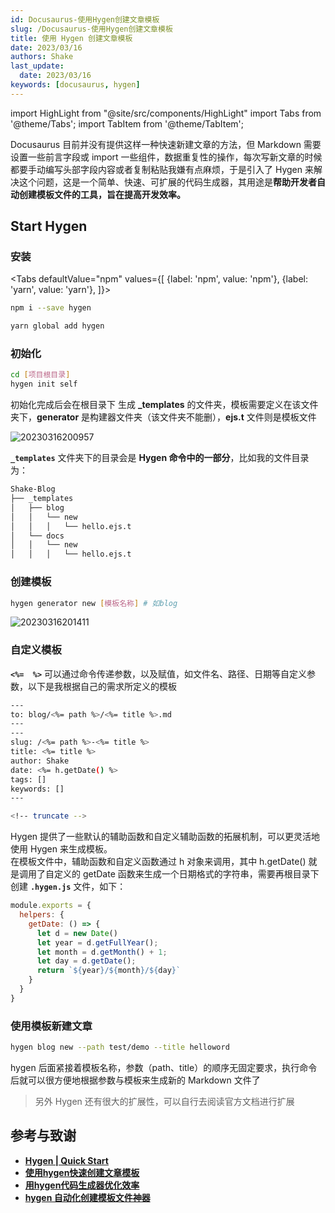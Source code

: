 ```yaml
---
id: Docusaurus-使用Hygen创建文章模板
slug: /Docusaurus-使用Hygen创建文章模板
title: 使用 Hygen 创建文章模板
date: 2023/03/16
authors: Shake
last_update:
  date: 2023/03/16
keywords: [docusaurus, hygen]
---
```


import HighLight from "@site/src/components/HighLight"
import Tabs from '@theme/Tabs';
import TabItem from '@theme/TabItem';

Docusaurus 目前并没有提供这样一种快速新建文章的方法，但 Markdown 需要设置一些前言字段或 import 一些组件，数据重复性的操作，每次写新文章的时候都要手动编写头部字段内容或者复制粘贴我嫌有点麻烦，于是引入了 <HighLight>Hygen</HighLight> 来解决这个问题，这是一个简单、快速、可扩展的代码生成器，其用途是**帮助开发者自动创建模板文件的工具，旨在提高开发效率。**

## Start Hygen

### 安装

<Tabs
defaultValue="npm"
values={[
    {label: 'npm', value: 'npm'},
    {label: 'yarn', value: 'yarn'},
]}>
<TabItem value="npm">

```bash
npm i --save hygen
```

</TabItem>
<TabItem value="yarn">

```bash
yarn global add hygen
```

</TabItem>
</Tabs>

### 初始化

```bash
cd [项目根目录]
hygen init self
```

初始化完成后会在根目录下 生成 **_templates** 的文件夹，模板需要定义在该文件夹下，**generator** 是构建器文件夹（该文件夹不能删），**ejs.t** 文件则是模板文件

![20230316200957](https://shake-picture.oss-cn-guangzhou.aliyuncs.com/Docusaurus/docs/Blog_Building/Docusaurus/20230316200957.png)

**`_templates`** 文件夹下的目录会是 **Hygen 命令中的一部分**，比如我的文件目录为：

```bash
Shake-Blog
├── _templates
│   ├── blog
│   │   └── new
│   │   │   └── hello.ejs.t
│   └── docs
│   │   └── new
│   │   │   └── hello.ejs.t
```


### 创建模板

```bash
hygen generator new [模板名称] # 如blog
```

![20230316201411](https://shake-picture.oss-cn-guangzhou.aliyuncs.com/Docusaurus/docs/Blog_Building/Docusaurus/20230316201411.png)

### 自定义模板

**`<%=  %>`** 可以通过命令传递参数，以及赋值，如文件名、路径、日期等自定义参数，以下是我根据自己的需求所定义的模板

```bash
---
to: blog/<%= path %>/<%= title %>.md
---
---
slug: /<%= path %>-<%= title %>
title: <%= title %>
author: Shake
date: <%= h.getDate() %>
tags: []
keywords: [] 
---

<!-- truncate -->
```

Hygen 提供了一些默认的辅助函数和自定义辅助函数的拓展机制，可以更灵活地使用 Hygen 来生成模板。<br />在模板文件中，辅助函数和自定义函数通过 <HighLight>h</HighLight> 对象来调用，其中 <HighLight>h.getDate()</HighLight> 就是调用了自定义的 <HighLight>getDate</HighLight> 函数来生成一个日期格式的字符串，需要再根目录下创建 **`.hygen.js`** 文件，如下：

```javascript
module.exports = {
  helpers: {
    getDate: () => {
      let d = new Date()
      let year = d.getFullYear();
      let month = d.getMonth() + 1;
      let day = d.getDate();
      return `${year}/${month}/${day}`
    }
  }
}
```

### 使用模板新建文章

```bash
hygen blog new --path test/demo --title helloword
```

hygen 后面紧接着模板名称，参数（path、title）的顺序无固定要求，执行命令后就可以很方便地根据参数与模板来生成新的 Markdown 文件了

> 另外 Hygen 还有很大的扩展性，可以自行去阅读官方文档进行扩展

## 参考与致谢

- **[Hygen | Quick Start](https://www.hygen.io/docs/quick-start)**
- **[使用hygen快速创建文章模板](https://yleave.top/docs/%E5%8D%9A%E5%AE%A2%E5%BB%BA%E8%AE%BE/hygen/)**
- **[用hygen代码生成器优化效率](https://mzvast.github.io/posts/2020-06-30-hygen)**
- **[hygen 自动化创建模板文件神器](https://blog.csdn.net/Joe0217/article/details/103098448)**

